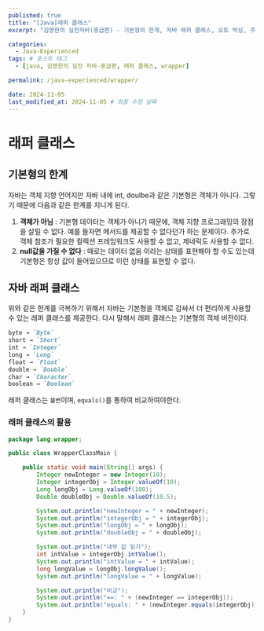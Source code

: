 ```yaml
---
published: true
title: "[Java]래퍼 클래스"
excerpt: "김영한의 실전자바(중급편) - 기본형의 한계, 자바 래퍼 클래스, 오토 박싱, 주요 메서드와 성능"

categories:
  - Java-Experienced
tags: # 포스트 태그
  - [java, 김영한의 실전 자바-중급편, 래퍼 클래스, wrapper] 

permalink: /java-experienced/wrapper/

date: 2024-11-05
last_modified_at: 2024-11-05 # 최종 수정 날짜
---
```


# 래퍼 클래스

## 기본형의 한계

자바는 객체 지향 언어지만 자바 내에 int, doulbe과 같은 기본형은 객체가 아니다. 그렇기 때문에 다음과 같은 한계를 지니게 된다.

1. **객체가 아님** : 기본형 데이터는 객체가 아니기 때문에, 객체 지향 프로그래밍의 장점을 살릴 수 없다. 예를 들자면 메서드를 제공할 수 없다던가 하는 문제이다. 추가로 객체 참조가 필요한 컬렉션 프레임워크도 사용할 수 없고, 제네릭도 사용할 수 없다.
2. **null값을 가질 수 없다** : 때로는 데이터 없음 이라는 상태를 표현해야 할 수도 있는데 기본형은 항상 값이 들어있으므로 이런 상태를 표현할 수 없다.

## 자바 래퍼 클래스

위와 같은 한계를 극복하기 위해서 자바는 기본형을 객체로 감싸서 더 편리하게 사용할 수 있는 래퍼 클래스를 제공한다. 다시 말해서 래퍼 클래스는 기본형의 객체 버전이다. 

```markdown
byte → `Byte`
short → `Short`
int → `Integer`
long → `Long`
float → `Float`
double → `Double`
char → `Character`
boolean → `Boolean`
```

래퍼 클래스는 `불변`이며, `equals()`를 통하여 비교하여야한다. 

### 래퍼 클래스의 활용

```java
package lang.wrapper;

public class WrapperClassMain {

    public static void main(String[] args) {
        Integer newInteger = new Integer(10);
        Integer integerObj = Integer.valueOf(10); 
        Long longObj = Long.valueOf(100);
        Double doubleObj = Double.valueOf(10.5);

        System.out.println("newInteger = " + newInteger);
        System.out.println("integerObj = " + integerObj);
        System.out.println("longObj = " + longObj);
        System.out.println("doubleObj = " + doubleObj);

        System.out.println("내부 값 읽기");
        int intValue = integerObj.intValue();
        System.out.println("intValue = " + intValue);
        long longValue = longObj.longValue();
        System.out.println("longValue = " + longValue);

        System.out.println("비교");
        System.out.println("==: " + (newInteger == integerObj));
        System.out.println("equals: " + (newInteger.equals(integerObj)));
    }
}

```

